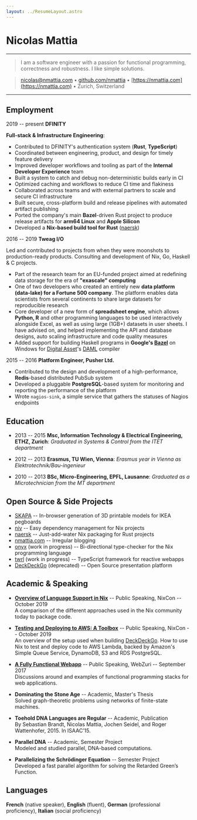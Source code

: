 ```yaml
---
layout: ../ResumeLayout.astro
---
```


# Nicolas Mattia

---

> I am a software engineer with a passion for functional programming,\
>  correctness and robustness. I like simple solutions.

> <nicolas@nmattia.com>
> • [github.com/nmattia](https://github.com/nmattia)
> • [https://nmattia.com](https://nmattia.com)
> • Zurich, Switzerland

---

## Employment

2019 -- present **DFINITY**

**Full-stack & Infrastructure Engineering**:

- Contributed to DFINITY's authentication system (**Rust**, **TypeScript**)
- Coordinated between engineering, product, and design for timely feature delivery
- Improved developer workflows and tooling as part of the **Internal Developer Experience** team
- Built a system to catch and debug non-deterministic builds early in CI
- Optimized caching and workflows to reduce CI time and flakiness
- Collaborated across teams and with external partners to scale and secure CI infrastructure
- Built secure, cross-platform build and release pipelines with automated artifact publishing
- Ported the company's main **Bazel**-driven Rust project to produce release artifacts for **arm64 Linux** and **Apple Silicon**
- Developed a **Nix-based build tool for Rust** ([naersk](https://github.com/nix-community/naersk))

2016 -- 2019 **Tweag I/O**

Led and contributed to projects from when they were moonshots to
production-ready products. Consulting and development of Nix, Go, Haskell & C projects.

- Part of the research team for an EU-funded project aimed
  at redefining data storage for the era of **"exascale" computing**
- One of two developers who created an entirely new **data platform (data-lake)
  for a Fortune 500 company**. The platform enables data scientists
  from several continents to share large datasets for reproducible
  research
- Core developer of a new form of **spreadsheet engine**, which
  allows **Python, R** and other programming languages to be used interactively
  alongside Excel, as well as using large (1GB+) datasets in user sheets. I
  have advised on, and helped implementing the API and database designs, auto
  scaling infrastructure and code quality measures
- Added support for building Haskell programs in **Google's [Bazel]** on Windows
  for [Digital Asset][DA]'s [DAML] compiler

2015 -- 2016 **Platform Engineer, Pusher Ltd.**

- Contributed to the design and development of a high-performance, **Redis**-based
  distributed PubSub system
- Developed a pluggable **PostgreSQL**-based system for monitoring and reporting the performance
  of the platform
- Wrote `nagios-sink`, a simple service that gathers the statuses of Nagios
  endpoints

[tweag]: https://tweag.io
[Bazel]: https://bazel.build/
[DA]: https://digitalasset.com/
[DAML]: https://daml.com/
[DFNITY]: https://dfinity.org

## Education

- 2013 -- 2015 **Msc, Information Technology & Electrical Engineering, ETHZ, Zurich**: _Graduated in *Systems & Control* from the *ITET* department_

- 2012 -- 2013 **Erasmus, TU Wien, Vienna**: _Erasmus year in Vienna as *Elektrotechnik/Bau-ingenieur*_

- 2010 -- 2013 **BSc, Micro-Engineering, EPFL, Lausanne**: _Graduated as a *Microtechnician* from the *MT* department_

## Open Source & Side Projects

- [SKAPA](https://skapa.build) -- In-browser generation of 3D printable models for IKEA pegboards
- [niv](https://github.com/nmattia/niv/) -- Easy dependency management for Nix projects
- [naersk](https://github.com/nix-community/naersk/) -- Just-add-water Nix packaging for Rust projects
- [nmattia.com](https://nmattia.com) -- Irregular blogging
- [onyx](https://github.com/nmattia/onyx/) (work in progress) -- Bi-directional type-checker for the Nix programming language
- [twrl](https://twrljs.dev) (work in progress) -- TypeScript framework for reactive webapps
- [DeckDeckGo](https://deckdeckgo.com/) (deprecated) -- Open Source presentation platform

## Academic & Speaking

- **[Overview of Language Support in Nix](https://www.youtube.com/watch?v=nXDumHZI2zg)** -- Public Speaking, NixCon -- October 2019\
   A comparison of the different approaches used in the Nix community today to
  package code.

- **[Testing and Deploying to AWS: A Toolbox](https://www.youtube.com/watch?v=lHtIvsDnH0Q)** -- Public Speaking, NixCon -- October 2019\
  An overview of the setup used when building
  [DeckDeckGo](https://deckdeckgo.com). How to use Nix to test and deploy
  code to AWS Lambda, backed by Amazon's Simple Queue Service, DynamoDB, S3
  and RDS PostgreSQL.

- **[A Fully Functional Webapp](https://www.youtube.com/watch?v=amTG4sGbXsk)** -- Public Speaking, WebZuri -- September 2017\
  Discussions around and examples of functional programming stacks for web
  applications.

- **Dominating the Stone Age** -- Academic, Master's Thesis\
  Solved graph-theoretic problems using networks of finite-state machines.

- **Toehold DNA Languages are Regular** -- Academic, Publication\
  By Sebastian Brandt, Nicolas Mattia, Jochen Seidel, and Roger Wattenhofer, 2015. In ISAAC’15.

- **Parallel DNA** -- Academic, Semester Project\
  Modeled and studied parallel, DNA-based computations.

- **Parallelizing the Schrödinger Equation** -- Semester Project\
  Developed a fast parallel algorithm for solving the Retarded Green’s Function.

## Languages

**French** (native speaker), **English** (fluent), **German** (professional proficiency), **Italian** (social proficiency)
